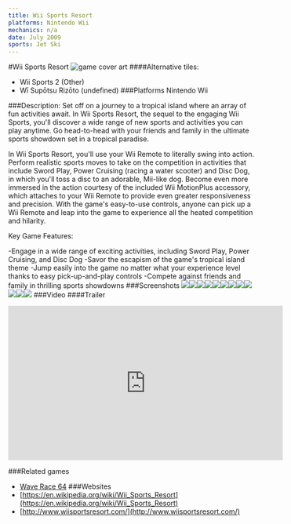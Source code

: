 ```yaml
---
title: Wii Sports Resort
platforms: Nintendo Wii
mechanics: n/a
date: July 2009
sports: Jet Ski
---
```

#Wii Sports Resort
![game cover art](//images.igdb.com/igdb/image/upload/t_cover_big/vyihkhcjmdgwjmpxuem1.jpg "Logo Title Text 1")
####Alternative tiles:
* Wii Sports 2 (Other)
* Wī Supōtsu Rizōto (undefined)
###Platforms
Nintendo Wii

###Description:
Set off on a journey to a tropical island where an array of fun activities await. In Wii Sports Resort, the sequel to the engaging Wii Sports, you'll discover a wide range of new sports and activities you can play anytime. Go head-to-head with your friends and family in the ultimate sports showdown set in a tropical paradise. 
 
In Wii Sports Resort, you'll use your Wii Remote to literally swing into action. Perform realistic sports moves to take on the competition in activities that include Sword Play, Power Cruising (racing a water scooter) and Disc Dog, in which you'll toss a disc to an adorable, Mii-like dog. Become even more immersed in the action courtesy of the included Wii MotionPlus accessory, which attaches to your Wii Remote to provide even greater responsiveness and precision. With the game's easy-to-use controls, anyone can pick up a Wii Remote and leap into the game to experience all the heated competition and hilarity. 
 
Key Game Features: 
 
-Engage in a wide range of exciting activities, including Sword Play, Power Cruising, and Disc Dog 
-Savor the escapism of the game's tropical island theme 
-Jump easily into the game no matter what your experience level thanks to easy pick-up-and-play controls 
-Compete against friends and family in thrilling sports showdowns
###Screenshots
<a target="_blank" rel="noopener noreferrer" href="//images.igdb.com/igdb/image/upload/t_cover_big/pph3cha64bsvjjvdmmgy.jpg"><img src="//images.igdb.com/igdb/image/upload/t_thumb/pph3cha64bsvjjvdmmgy.jpg"/></a><a target="_blank" rel="noopener noreferrer" href="//images.igdb.com/igdb/image/upload/t_cover_big/alb4en9eirhgksyimyec.jpg"><img src="//images.igdb.com/igdb/image/upload/t_thumb/alb4en9eirhgksyimyec.jpg"/></a><a target="_blank" rel="noopener noreferrer" href="//images.igdb.com/igdb/image/upload/t_cover_big/piurqd0hnqbuxomz2ssq.jpg"><img src="//images.igdb.com/igdb/image/upload/t_thumb/piurqd0hnqbuxomz2ssq.jpg"/></a><a target="_blank" rel="noopener noreferrer" href="//images.igdb.com/igdb/image/upload/t_cover_big/zy1mbmwtlexxdjcya8iw.jpg"><img src="//images.igdb.com/igdb/image/upload/t_thumb/zy1mbmwtlexxdjcya8iw.jpg"/></a><a target="_blank" rel="noopener noreferrer" href="//images.igdb.com/igdb/image/upload/t_cover_big/gbp4aifesozldjz19x1i.jpg"><img src="//images.igdb.com/igdb/image/upload/t_thumb/gbp4aifesozldjz19x1i.jpg"/></a><a target="_blank" rel="noopener noreferrer" href="//images.igdb.com/igdb/image/upload/t_cover_big/q4uo55rsymutw8jsmf6l.jpg"><img src="//images.igdb.com/igdb/image/upload/t_thumb/q4uo55rsymutw8jsmf6l.jpg"/></a><a target="_blank" rel="noopener noreferrer" href="//images.igdb.com/igdb/image/upload/t_cover_big/nmkhqpbzh3gfe042ayso.jpg"><img src="//images.igdb.com/igdb/image/upload/t_thumb/nmkhqpbzh3gfe042ayso.jpg"/></a><a target="_blank" rel="noopener noreferrer" href="//images.igdb.com/igdb/image/upload/t_cover_big/qozewmsfz1zgmvb139zs.jpg"><img src="//images.igdb.com/igdb/image/upload/t_thumb/qozewmsfz1zgmvb139zs.jpg"/></a><a target="_blank" rel="noopener noreferrer" href="//images.igdb.com/igdb/image/upload/t_cover_big/jo1bg7g0ee4x5rvihwxv.jpg"><img src="//images.igdb.com/igdb/image/upload/t_thumb/jo1bg7g0ee4x5rvihwxv.jpg"/></a><a target="_blank" rel="noopener noreferrer" href="//images.igdb.com/igdb/image/upload/t_cover_big/orhp3sishdegntrupsax.jpg"><img src="//images.igdb.com/igdb/image/upload/t_thumb/orhp3sishdegntrupsax.jpg"/></a><a target="_blank" rel="noopener noreferrer" href="//images.igdb.com/igdb/image/upload/t_cover_big/muqeui5btbyvig3iv4dd.jpg"><img src="//images.igdb.com/igdb/image/upload/t_thumb/muqeui5btbyvig3iv4dd.jpg"/></a><a target="_blank" rel="noopener noreferrer" href="//images.igdb.com/igdb/image/upload/t_cover_big/sc3q0nxmpaj3e45hdy1m.jpg"><img src="//images.igdb.com/igdb/image/upload/t_thumb/sc3q0nxmpaj3e45hdy1m.jpg"/></a>
###Video
####Trailer

<iframe width="560" height="315" src="https://www.youtube.com/embed/JcqPmTksZg4" frameborder="0" allowfullscreen></iframe>

###Related games
* [Wave Race 64](/games/wave-race-64-3629/)
###Websites
* [https://en.wikipedia.org/wiki/Wii_Sports_Resort](https://en.wikipedia.org/wiki/Wii_Sports_Resort)
* [http://www.wiisportsresort.com/](http://www.wiisportsresort.com/)
